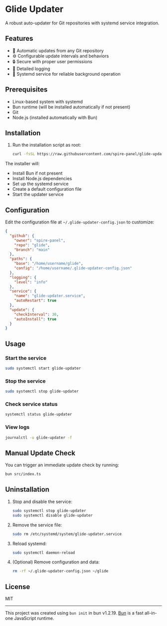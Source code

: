 # Glide Updater

A robust auto-updater for Git repositories with systemd service integration.

## Features

- 🚀 Automatic updates from any Git repository
- ⚙️ Configurable update intervals and behaviors
- 🔒 Secure with proper user permissions
- 📝 Detailed logging
- 🔄 Systemd service for reliable background operation

## Prerequisites

- Linux-based system with systemd
- Bun runtime (will be installed automatically if not present)
- Git
- Node.js (installed automatically with Bun)

## Installation

1. Run the installation script as root:
   ```bash
   curl -fsSL https://raw.githubusercontent.com/spire-panel/glide-updater/main/install.sh | sudo bash
   ```

The installer will:

- Install Bun if not present
- Install Node.js dependencies
- Set up the systemd service
- Create a default configuration file
- Start the updater service

## Configuration

Edit the configuration file at `~/.glide-updater-config.json` to customize:

```json
{
  "github": {
    "owner": "spire-panel",
    "repo": "glide",
    "branch": "main"
  },
  "paths": {
    "base": "/home/username/glide",
    "config": "/home/username/.glide-updater-config.json"
  },
  "logging": {
    "level": "info"
  },
  "service": {
    "name": "glide-updater.service",
    "autoRestart": true
  },
  "update": {
    "checkInterval": 30,
    "autoInstall": true
  }
}
```

## Usage

### Start the service

```bash
sudo systemctl start glide-updater
```

### Stop the service

```bash
sudo systemctl stop glide-updater
```

### Check service status

```bash
systemctl status glide-updater
```

### View logs

```bash
journalctl -u glide-updater -f
```

## Manual Update Check

You can trigger an immediate update check by running:

```bash
bun src/index.ts
```

## Uninstallation

1. Stop and disable the service:

   ```bash
   sudo systemctl stop glide-updater
   sudo systemctl disable glide-updater
   ```

2. Remove the service file:

   ```bash
   sudo rm /etc/systemd/system/glide-updater.service
   ```

3. Reload systemd:

   ```bash
   sudo systemctl daemon-reload
   ```

4. (Optional) Remove configuration and data:
   ```bash
   rm -rf ~/.glide-updater-config.json ~/glide
   ```

## License

MIT

---

This project was created using `bun init` in bun v1.2.19. [Bun](https://bun.com) is a fast all-in-one JavaScript runtime.
